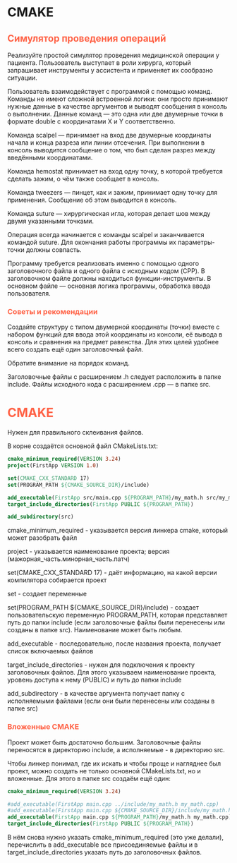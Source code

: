 # CMAKE

## <font color=Tomato>Симулятор проведения операций</font>

Реализуйте простой симулятор проведения медицинской операции у пациента. 
Пользователь выступает в роли хирурга, который запрашивает инструменты у ассистента 
и применяет их сообразно ситуации.

Пользователь взаимодействует с программой с помощью команд. 
Команды не имеют сложной встроенной логики: они просто принимают нужные данные в качестве аргументов 
и выводят сообщения в консоль о выполнении. 
Данные команд — это одна или две двумерные точки в формате double с координатами X и Y соответственно.

Команда scalpel — принимает на вход две двумерные координаты начала и конца разреза или линии отсечения. 
При выполнении в консоль выводится сообщение о том, что был сделан разрез между введёнными координатами.

Команда hemostat принимает на вход одну точку, в которой требуется сделать зажим, о чём также сообщает в консоль.

Команда tweezers — пинцет, как и зажим, принимает одну точку для применения. Сообщение об этом выводится в консоль.

Команда suture — хирургическая игла, которая делает шов между двумя указанными точками.

Операция всегда начинается с команды scalpel и заканчивается командой suture. 
Для окончания работы программы их параметры-точки должны совпасть.

Программу требуется реализовать именно с помощью одного заголовочного файла и 
одного файла с исходным кодом (CPP). 
В заголовочном файле должны находиться функции-инструменты. 
В основном файле — основная логика программы, обработка ввода пользователя.

### <font color=Tomato>Советы и рекомендации</font>

Создайте структуру с типом двумерной координаты (точки) вместе 
с набором функций для ввода этой координаты из консоли, 
её вывода в консоль и сравнения на предмет равенства. 
Для этих целей удобнее всего создать ещё один заголовочный файл.

Обратите внимание на порядок команд.

Заголовочные файлы с расширением .h следует расположить в папке include. 
Файлы исходного кода с расширением .cpp — в папке src.

# <font color=Tomato>CMAKE</font>

Нужен для правильного склеивания файлов.

В корне создаётся основной файл CMakeLists.txt:

```cmake
cmake_minimum_required(VERSION 3.24)
project(FirstApp VERSION 1.0)

set(CMAKE_CXX_STANDARD 17)
set(PROGRAM_PATH ${CMAKE_SOURCE_DIR}/include)

add_executable(FirstApp src/main.cpp ${PROGRAM_PATH}/my_math.h src/my_math.cpp)
target_include_directories(FirstApp PUBLIC ${PROGRAM_PATH})

add_subdirectory(src)
```
cmake_minimum_required - указывается версия линкера cmake, который может разобрать файл

project - указывается наименование проекта; версия (мажорная_часть.минорная_часть.патч)

set(CMAKE_CXX_STANDARD 17) - даёт информацию, на какой версии компилятора собирается проект

set - создает переменные

set(PROGRAM_PATH ${CMAKE_SOURCE_DIR}/include) - создает пользовательскую переменную PROGRAM_PATH,
которая представляет путь до папки include
(если заголовочные файлы были перенесены или созданы в папке src).
Наименование может быть любым.

add_executable - последовательно, после названия проекта, получает список включаемых файлов

target_include_directories - нужен для подключения к проекту заголовочных файлов.
Для этого указываем наименование проекта, уровень доступа к нему (PUBLIC) и путь до папки include

add_subdirectory - в качестве аргумента получает папку с исполняемыми файлами
(если они были перенесены или созданы в папке src)

### <font color=Tomato>Вложенные CMAKE</font>

Проект может быть достаточно большим.
Заголовочные файлы переносятся в директорию include, а исполняемые - в директорию src.

Чтобы линкер понимал, где их искать и чтобы проще и нагляднее был проект,
можно создать не только основной CMakeLists.txt, но и вложенные.
Для этого в папке src создаём ещё один:

```cmake
cmake_minimum_required(VERSION 3.24)

#add_executable(FirstApp main.cpp ../include/my_math.h my_math.cpp)
#add_executable(FirstApp main.cpp ${CMAKE_SOURCE_DIR}/include/my_math.h my_math.cpp)
add_executable(FirstApp main.cpp ${PROGRAM_PATH}/my_math.h my_math.cpp)
target_include_directories(FirstApp PUBLIC ${PROGRAM_PATH})
```
В нём снова нужно указать cmake_minimum_required (это уже делали),
перечислить в add_executable все присоединяемые файлы и
в target_include_directories указать путь до заголовочных файлов.